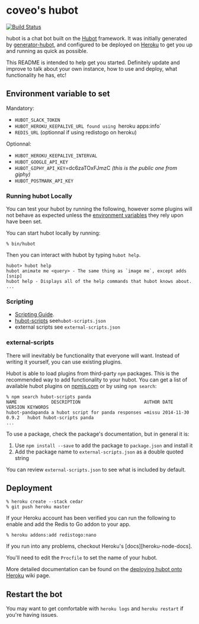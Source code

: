 # coveo's hubot
[![Build Status](https://travis-ci.org/coveo/coveohubot.svg)](https://travis-ci.org/coveo/coveohubot)

hubot is a chat bot built on the [Hubot][hubot] framework. It was
initially generated by [generator-hubot][generator-hubot], and configured to be
deployed on [Heroku][heroku] to get you up and running as quick as possible.

This README is intended to help get you started. Definitely update and improve
to talk about your own instance, how to use and deploy, what functionality he
has, etc!

[heroku]: http://www.heroku.com
[hubot]: http://hubot.github.com
[generator-hubot]: https://github.com/github/generator-hubot

## Environment variable to set

Mandatory:

- `HUBOT_SLACK_TOKEN`
- `HUBOT_HEROKU_KEEPALIVE_URL found using `heroku apps:info`
- `REDIS_URL` (optionnal if using redistogo on heroku)

Optionnal:

- `HUBOT_HEROKU_KEEPALIVE_INTERVAL`
- `HUBOT_GOOGLE_API_KEY`
- `HUBOT_GIPHY_API_KEY`=dc6zaTOxFJmzC _(this is the public one from giphy)_
- `HUBOT_POSTMARK_API_KEY`

### Running hubot Locally

You can test your hubot by running the following, however some plugins will not
behave as expected unless the [environment variables](#configuration) they rely
upon have been set.

You can start hubot locally by running:

    % bin/hubot

Then you can interact with hubot by typing `hubot help`.

    hubot> hubot help
    hubot animate me <query> - The same thing as `image me`, except adds [snip]
    hubot help - Displays all of the help commands that hubot knows about.
    ...

### Scripting

- [Scripting Guide](scripting-docs).
- [hubot-scripts][hubot-scripts] see`hubot-scripts.json`
- external scripts see `external-scripts.json`

[scripting-docs]: https://github.com/github/hubot/blob/master/docs/scripting.md
[hubot-scripts]: https://github.com/github/hubot-scripts

### external-scripts

There will inevitably be functionality that everyone will want. Instead of
writing it yourself, you can use existing plugins.

Hubot is able to load plugins from third-party `npm` packages. This is the
recommended way to add functionality to your hubot. You can get a list of
available hubot plugins on [npmjs.com](npmjs) or by using `npm search`:

    % npm search hubot-scripts panda
    NAME             DESCRIPTION                        AUTHOR DATE       VERSION KEYWORDS
    hubot-pandapanda a hubot script for panda responses =missu 2014-11-30 0.9.2   hubot hubot-scripts panda
    ...


To use a package, check the package's documentation, but in general it is:

1. Use `npm install --save` to add the package to `package.json` and install it
2. Add the package name to `external-scripts.json` as a double quoted string

You can review `external-scripts.json` to see what is included by default.

[npmjs]: https://www.npmjs.com

## Deployment

    % heroku create --stack cedar
    % git push heroku master

If your Heroku account has been verified you can run the following to enable
and add the Redis to Go addon to your app.

    % heroku addons:add redistogo:nano

If you run into any problems, checkout Heroku's [docs][heroku-node-docs].

You'll need to edit the `Procfile` to set the name of your hubot.

More detailed documentation can be found on the [deploying hubot onto
Heroku][deploy-heroku] wiki page.

[deploy-heroku]: https://hubot.github.com/docs/deploying/heroku.html

## Restart the bot

You may want to get comfortable with `heroku logs` and `heroku restart` if
you're having issues.
